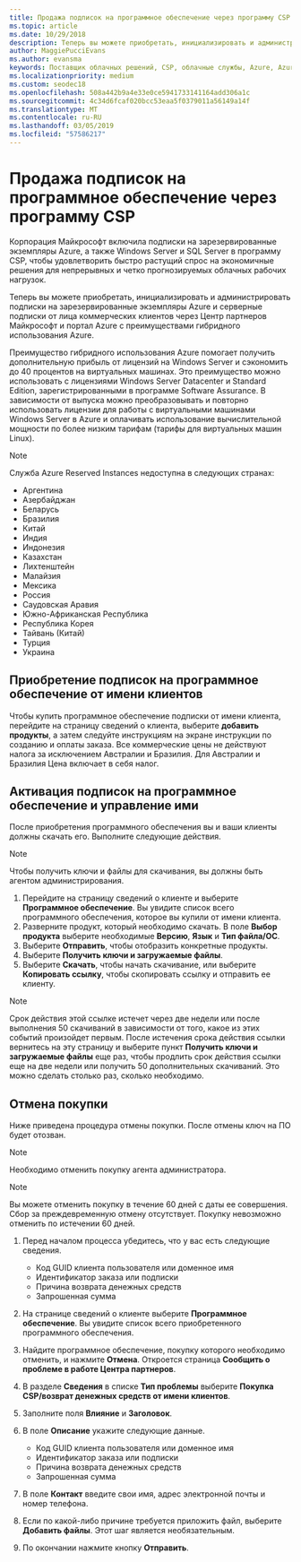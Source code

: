 ```yaml
---
title: Продажа подписок на программное обеспечение через программу CSP | Центр партнеров
ms.topic: article
ms.date: 10/29/2018
description: Теперь вы можете приобретать, инициализировать и администрировать подписки на зарезервированные экземпляры Azure и серверные подписки от лица коммерческих клиентов через Центр партнеров Майкрософт и портал Azure с преимуществами гибридного использования Azure.
author: MaggiePucciEvans
ms.author: evansma
keywords: Поставщик облачных решений, CSP, облачные службы, Azure, Azure RI, Windows Server, SQL Server, подписки на программное обеспечение
ms.localizationpriority: medium
ms.custom: seodec18
ms.openlocfilehash: 508a442b9a4e33e0ce5941733141164add306a1c
ms.sourcegitcommit: 4c34d6fcaf020bcc53eaa5f0379011a56149a14f
ms.translationtype: MT
ms.contentlocale: ru-RU
ms.lasthandoff: 03/05/2019
ms.locfileid: "57586217"
---
```

# <a name="sell-software-subscriptions-through-csp"></a>Продажа подписок на программное обеспечение через программу CSP

Корпорация Майкрософт включила подписки на зарезервированные экземпляры Azure, а также Windows Server и SQL Server в программу CSP, чтобы удовлетворить быстро растущий спрос на экономичные решения для непрерывных и четко прогнозируемых облачных рабочих нагрузок. 

Теперь вы можете приобретать, инициализировать и администрировать подписки на зарезервированные экземпляры Azure и серверные подписки от лица коммерческих клиентов через Центр партнеров Майкрософт и портал Azure с преимуществами гибридного использования Azure. 

Преимущество гибридного использования Azure помогает получить дополнительную прибыль от лицензий на Windows Server и сэкономить до 40 процентов на виртуальных машинах. Это преимущество можно использовать с лицензиями Windows Server Datacenter и Standard Edition, зарегистрированными в программе Software Assurance. В зависимости от выпуска можно преобразовывать и повторно использовать лицензии для работы с виртуальными машинами Windows Server в Azure и оплачивать использование вычислительной мощности по более низким тарифам (тарифы для виртуальных машин Linux).

> [!NOTE]  
> Служба Azure Reserved Instances недоступна в следующих странах:  
> * Аргентина
> * Азербайджан
> * Беларусь
> * Бразилия
> * Китай
> * Индия
> * Индонезия
> * Казахстан
> * Лихтенштейн
> * Малайзия
> * Мексика
> * Россия
> * Саудовская Аравия
> * Южно-Африканская Республика
> * Республика Корея
> * Тайвань (Китай)
> * Турция
> * Украина

## <a name="buy-software-subscriptions-on-behalf-of-customers"></a>Приобретение подписок на программное обеспечение от имени клиентов

Чтобы купить программное обеспечение подписки от имени клиента, перейдите на страницу сведений о клиента, выберите **добавить продукты**, а затем следуйте инструкциям на экране инструкции по созданию и оплаты заказа. Все коммерческие цены не действуют налога за исключением Австралии и Бразилия. Для Австралии и Бразилия Цена включает в себя налог.


## <a name="activate-and-manage-software-subscriptions"></a>Активация подписок на программное обеспечение и управление ими

После приобретения программного обеспечения вы и ваши клиенты должны скачать его. Выполните следующие действия. 

>[!NOTE]
>Чтобы получить ключи и файлы для скачивания, вы должны быть агентом администрирования. 

1. Перейдите на страницу сведений о клиенте и выберите **Программное обеспечение**. Вы увидите список всего программного обеспечения, которое вы купили от имени клиента. 
2.  Разверните продукт, который необходимо скачать. В поле **Выбор продукта** выберите необходимые **Версию**, **Язык** и **Тип файла/ОС**. 
3.  Выберите **Отправить**, чтобы отобразить конкретные продукты. 
4.  Выберите **Получить ключи и загружаемые файлы**. 
5.  Выберите **Скачать**, чтобы начать скачивание, или выберите **Копировать ссылку**, чтобы скопировать ссылку и отправить ее клиенту. 

>[!NOTE]
>Срок действия этой ссылке истечет через две недели или после выполнения 50 скачиваний в зависимости от того, какое из этих событий произойдет первым. После истечения срока действия ссылки вернитесь на эту страницу и выберите пункт **Получить ключи и загружаемые файлы** еще раз, чтобы продлить срок действия ссылки еще на две недели или получить 50 дополнительных скачиваний. Это можно сделать столько раз, сколько необходимо. 


## <a name="cancel-a-purchase"></a>Отмена покупки
Ниже приведена процедура отмены покупки. После отмены ключ на ПО будет отозван. 

>[!NOTE]
>Необходимо отменить покупку агента администратора. 

>[!NOTE]
>Вы можете отменить покупку в течение 60 дней с даты ее совершения. Сбор за преждевременную отмену отсутствует. Покупку невозможно отменить по истечении 60 дней. 

1.  Перед началом процесса убедитесь, что у вас есть следующие сведения. 
    -   Код GUID клиента пользователя или доменное имя
    -   Идентификатор заказа или подписки
    -   Причина возврата денежных средств
    -   Запрошенная сумма

2.  На странице сведений о клиенте выберите **Программное обеспечение**. Вы увидите список всего приобретенного программного обеспечения. 

3.  Найдите программное обеспечение, покупку которого необходимо отменить, и нажмите **Отмена**. Откроется страница **Сообщить о проблеме в работе Центра партнеров**. 

4.  В разделе **Сведения** в списке **Тип проблемы** выберите **Покупка CSP/возврат денежных средств от имени клиентов**.

5.  Заполните поля **Влияние** и **Заголовок**. 

6.  В поле **Описание** укажите следующие данные. 
    -   Код GUID клиента пользователя или доменное имя
    -   Идентификатор заказа или подписки
    -   Причина возврата денежных средств
    -   Запрошенная сумма

7.  В поле **Контакт** введите свои имя, адрес электронной почты и номер телефона. 

8.  Если по какой-либо причине требуется приложить файл, выберите **Добавить файлы**. Этот шаг является необязательным. 

9.  По окончании нажмите кнопку **Отправить**.
